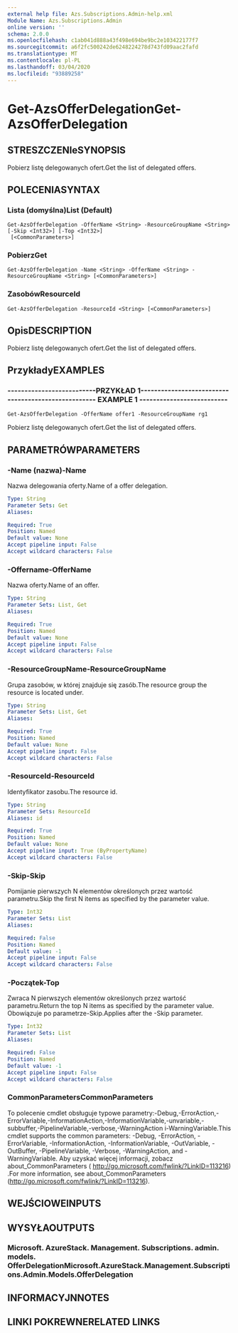 ```yaml
---
external help file: Azs.Subscriptions.Admin-help.xml
Module Name: Azs.Subscriptions.Admin
online version: ''
schema: 2.0.0
ms.openlocfilehash: c1ab041d888a43f498e694be9bc2e103422177f7
ms.sourcegitcommit: a6f2fc500242de6248224278d743fd09aac2fafd
ms.translationtype: MT
ms.contentlocale: pl-PL
ms.lasthandoff: 03/04/2020
ms.locfileid: "93889258"
---
```

# <span data-ttu-id="e4e00-101">Get-AzsOfferDelegation</span><span class="sxs-lookup"><span data-stu-id="e4e00-101">Get-AzsOfferDelegation</span></span>

## <span data-ttu-id="e4e00-102">STRESZCZENIe</span><span class="sxs-lookup"><span data-stu-id="e4e00-102">SYNOPSIS</span></span>
<span data-ttu-id="e4e00-103">Pobierz listę delegowanych ofert.</span><span class="sxs-lookup"><span data-stu-id="e4e00-103">Get the list of delegated offers.</span></span>

## <span data-ttu-id="e4e00-104">POLECENIA</span><span class="sxs-lookup"><span data-stu-id="e4e00-104">SYNTAX</span></span>

### <span data-ttu-id="e4e00-105">Lista (domyślna)</span><span class="sxs-lookup"><span data-stu-id="e4e00-105">List (Default)</span></span>
```
Get-AzsOfferDelegation -OfferName <String> -ResourceGroupName <String> [-Skip <Int32>] [-Top <Int32>]
 [<CommonParameters>]
```

### <span data-ttu-id="e4e00-106">Pobierz</span><span class="sxs-lookup"><span data-stu-id="e4e00-106">Get</span></span>
```
Get-AzsOfferDelegation -Name <String> -OfferName <String> -ResourceGroupName <String> [<CommonParameters>]
```

### <span data-ttu-id="e4e00-107">Zasobów</span><span class="sxs-lookup"><span data-stu-id="e4e00-107">ResourceId</span></span>
```
Get-AzsOfferDelegation -ResourceId <String> [<CommonParameters>]
```

## <span data-ttu-id="e4e00-108">Opis</span><span class="sxs-lookup"><span data-stu-id="e4e00-108">DESCRIPTION</span></span>
<span data-ttu-id="e4e00-109">Pobierz listę delegowanych ofert.</span><span class="sxs-lookup"><span data-stu-id="e4e00-109">Get the list of delegated offers.</span></span>

## <span data-ttu-id="e4e00-110">Przykłady</span><span class="sxs-lookup"><span data-stu-id="e4e00-110">EXAMPLES</span></span>

### <span data-ttu-id="e4e00-111">--------------------------PRZYKŁAD 1--------------------------</span><span class="sxs-lookup"><span data-stu-id="e4e00-111">-------------------------- EXAMPLE 1 --------------------------</span></span>
```
Get-AzsOfferDelegation -OfferName offer1 -ResourceGroupName rg1
```

<span data-ttu-id="e4e00-112">Pobierz listę delegowanych ofert.</span><span class="sxs-lookup"><span data-stu-id="e4e00-112">Get the list of delegated offers.</span></span>

## <span data-ttu-id="e4e00-113">PARAMETRÓW</span><span class="sxs-lookup"><span data-stu-id="e4e00-113">PARAMETERS</span></span>

### <span data-ttu-id="e4e00-114">-Name (nazwa)</span><span class="sxs-lookup"><span data-stu-id="e4e00-114">-Name</span></span>
<span data-ttu-id="e4e00-115">Nazwa delegowania oferty.</span><span class="sxs-lookup"><span data-stu-id="e4e00-115">Name of a offer delegation.</span></span>

```yaml
Type: String
Parameter Sets: Get
Aliases:

Required: True
Position: Named
Default value: None
Accept pipeline input: False
Accept wildcard characters: False
```

### <span data-ttu-id="e4e00-116">-Offername</span><span class="sxs-lookup"><span data-stu-id="e4e00-116">-OfferName</span></span>
<span data-ttu-id="e4e00-117">Nazwa oferty.</span><span class="sxs-lookup"><span data-stu-id="e4e00-117">Name of an offer.</span></span>

```yaml
Type: String
Parameter Sets: List, Get
Aliases:

Required: True
Position: Named
Default value: None
Accept pipeline input: False
Accept wildcard characters: False
```

### <span data-ttu-id="e4e00-118">-ResourceGroupName</span><span class="sxs-lookup"><span data-stu-id="e4e00-118">-ResourceGroupName</span></span>
<span data-ttu-id="e4e00-119">Grupa zasobów, w której znajduje się zasób.</span><span class="sxs-lookup"><span data-stu-id="e4e00-119">The resource group the resource is located under.</span></span>

```yaml
Type: String
Parameter Sets: List, Get
Aliases:

Required: True
Position: Named
Default value: None
Accept pipeline input: False
Accept wildcard characters: False
```

### <span data-ttu-id="e4e00-120">-ResourceId</span><span class="sxs-lookup"><span data-stu-id="e4e00-120">-ResourceId</span></span>
<span data-ttu-id="e4e00-121">Identyfikator zasobu.</span><span class="sxs-lookup"><span data-stu-id="e4e00-121">The resource id.</span></span>

```yaml
Type: String
Parameter Sets: ResourceId
Aliases: id

Required: True
Position: Named
Default value: None
Accept pipeline input: True (ByPropertyName)
Accept wildcard characters: False
```

### <span data-ttu-id="e4e00-122">-Skip</span><span class="sxs-lookup"><span data-stu-id="e4e00-122">-Skip</span></span>
<span data-ttu-id="e4e00-123">Pomijanie pierwszych N elementów określonych przez wartość parametru.</span><span class="sxs-lookup"><span data-stu-id="e4e00-123">Skip the first N items as specified by the parameter value.</span></span>

```yaml
Type: Int32
Parameter Sets: List
Aliases:

Required: False
Position: Named
Default value: -1
Accept pipeline input: False
Accept wildcard characters: False
```

### <span data-ttu-id="e4e00-124">-Początek</span><span class="sxs-lookup"><span data-stu-id="e4e00-124">-Top</span></span>
<span data-ttu-id="e4e00-125">Zwraca N pierwszych elementów określonych przez wartość parametru.</span><span class="sxs-lookup"><span data-stu-id="e4e00-125">Return the top N items as specified by the parameter value.</span></span>
<span data-ttu-id="e4e00-126">Obowiązuje po parametrze-Skip.</span><span class="sxs-lookup"><span data-stu-id="e4e00-126">Applies after the -Skip parameter.</span></span>

```yaml
Type: Int32
Parameter Sets: List
Aliases:

Required: False
Position: Named
Default value: -1
Accept pipeline input: False
Accept wildcard characters: False
```

### <span data-ttu-id="e4e00-127">CommonParameters</span><span class="sxs-lookup"><span data-stu-id="e4e00-127">CommonParameters</span></span>
<span data-ttu-id="e4e00-128">To polecenie cmdlet obsługuje typowe parametry:-Debug,-ErrorAction,-ErrorVariable,-InformationAction,-InformationVariable,-unvariable,-subbuffer,-PipelineVariable,-verbose,-WarningAction i-WarningVariable.</span><span class="sxs-lookup"><span data-stu-id="e4e00-128">This cmdlet supports the common parameters: -Debug, -ErrorAction, -ErrorVariable, -InformationAction, -InformationVariable, -OutVariable, -OutBuffer, -PipelineVariable, -Verbose, -WarningAction, and -WarningVariable.</span></span> <span data-ttu-id="e4e00-129">Aby uzyskać więcej informacji, zobacz about_CommonParameters ( http://go.microsoft.com/fwlink/?LinkID=113216) .</span><span class="sxs-lookup"><span data-stu-id="e4e00-129">For more information, see about_CommonParameters (http://go.microsoft.com/fwlink/?LinkID=113216).</span></span>

## <span data-ttu-id="e4e00-130">WEJŚCIOWE</span><span class="sxs-lookup"><span data-stu-id="e4e00-130">INPUTS</span></span>

## <span data-ttu-id="e4e00-131">WYSYŁA</span><span class="sxs-lookup"><span data-stu-id="e4e00-131">OUTPUTS</span></span>

### <span data-ttu-id="e4e00-132">Microsoft. AzureStack. Management. Subscriptions. admin. models. OfferDelegation</span><span class="sxs-lookup"><span data-stu-id="e4e00-132">Microsoft.AzureStack.Management.Subscriptions.Admin.Models.OfferDelegation</span></span>

## <span data-ttu-id="e4e00-133">INFORMACYJN</span><span class="sxs-lookup"><span data-stu-id="e4e00-133">NOTES</span></span>

## <span data-ttu-id="e4e00-134">LINKI POKREWNE</span><span class="sxs-lookup"><span data-stu-id="e4e00-134">RELATED LINKS</span></span>

